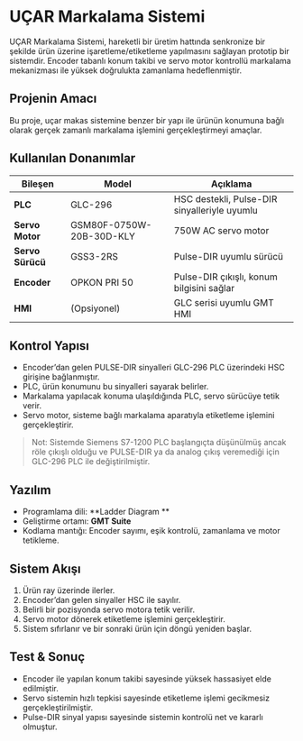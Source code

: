 # UÇAR Markalama Sistemi

UÇAR Markalama Sistemi, hareketli bir üretim hattında senkronize bir şekilde ürün üzerine işaretleme/etiketleme yapılmasını sağlayan prototip bir sistemdir. Encoder tabanlı konum takibi ve servo motor kontrollü markalama mekanizması ile yüksek doğrulukta zamanlama hedeflenmiştir.

## Projenin Amacı

Bu proje, uçar makas sistemine benzer bir yapı ile ürünün konumuna bağlı olarak gerçek zamanlı markalama işlemini gerçekleştirmeyi amaçlar. 

## Kullanılan Donanımlar

| Bileşen | Model | Açıklama |
|--------|-------|----------|
| **PLC** | GLC-296 | HSC destekli, Pulse-DIR sinyalleriyle uyumlu |
| **Servo Motor** | GSM80F-0750W-20B-30D-KLY | 750W AC servo motor |
| **Servo Sürücü** | GSS3-2RS | Pulse-DIR uyumlu sürücü |
| **Encoder** | OPKON PRI 50 | Pulse-DIR çıkışlı, konum bilgisini sağlar |
| **HMI** | (Opsiyonel) | GLC serisi uyumlu GMT HMI |


## Kontrol Yapısı

- Encoder’dan gelen PULSE-DIR sinyalleri GLC-296 PLC üzerindeki HSC girişine bağlanmıştır.
- PLC, ürün konumunu bu sinyalleri sayarak belirler.
- Markalama yapılacak konuma ulaşıldığında PLC, servo sürücüye tetik verir.
- Servo motor, sisteme bağlı markalama aparatıyla etiketleme işlemini gerçekleştirir.

> Not: Sistemde Siemens S7-1200 PLC başlangıçta düşünülmüş ancak röle çıkışlı olduğu ve PULSE-DIR ya da analog çıkış veremediği için GLC-296 PLC ile değiştirilmiştir.

## Yazılım

- Programlama dili: **Ladder Diagram **
- Geliştirme ortamı: **GMT Suite**
- Kodlama mantığı: Encoder sayımı, eşik kontrolü, zamanlama ve motor tetikleme.

## Sistem Akışı

1. Ürün ray üzerinde ilerler.
2. Encoder’dan gelen sinyaller HSC ile sayılır.
3. Belirli bir pozisyonda servo motora tetik verilir.
4. Servo motor dönerek etiketleme işlemini gerçekleştirir.
5. Sistem sıfırlanır ve bir sonraki ürün için döngü yeniden başlar.


## Test & Sonuç

- Encoder ile yapılan konum takibi sayesinde yüksek hassasiyet elde edilmiştir.
- Servo sistemin hızlı tepkisi sayesinde etiketleme işlemi gecikmesiz gerçekleştirilmiştir.
- Pulse-DIR sinyal yapısı sayesinde sistemin kontrolü net ve kararlı olmuştur.


